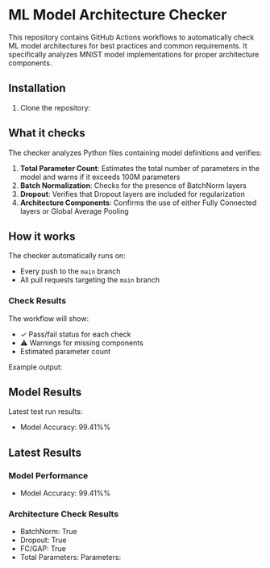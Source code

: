 # ML Model Architecture Checker

This repository contains GitHub Actions workflows to automatically check ML model architectures for best practices and common requirements. It specifically analyzes MNIST model implementations for proper architecture components.

## Installation

1. Clone the repository:

## What it checks

The checker analyzes Python files containing model definitions and verifies:

1. **Total Parameter Count**: Estimates the total number of parameters in the model and warns if it exceeds 100M parameters
2. **Batch Normalization**: Checks for the presence of BatchNorm layers
3. **Dropout**: Verifies that Dropout layers are included for regularization
4. **Architecture Components**: Confirms the use of either Fully Connected layers or Global Average Pooling

## How it works

The checker automatically runs on:
- Every push to the `main` branch
- All pull requests targeting the `main` branch

### Check Results

The workflow will show:
- ✓ Pass/fail status for each check
- ⚠️ Warnings for missing components
- Estimated parameter count

Example output: 
## Model Results

Latest test run results:
- Model Accuracy: 99.41%%


## Latest Results

### Model Performance
- Model Accuracy: 99.41%%

### Architecture Check Results
- BatchNorm: True
- Dropout: True
- FC/GAP: True
- Total Parameters: Parameters:

